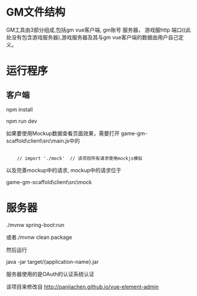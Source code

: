 # GM文件结构

GM工具由3部分组成,包括gm vue客户端, gm账号 服务器， 游戏服http 端口((此处没有包含游戏服务器),游戏服务器及其与gm vue客户端的数据由用户自己定义。

# 运行程序

## 客户端
npm install

npm run dev

如果要使用Mockup数据查看页面效果，需要打开
game-gm-scaffold\client\src\main.js中的

```

    // import './mock'  // 该项目所有请求使用mockjs模拟

```

以及完善mockup中的请求, mockup中的请求位于

game-gm-scaffold\client\src\mock


# 服务器

./mvnw spring-boot:run

或者./mvnw clean package 

然后运行

java -jar target/{application-name}.jar

服务器使用的是OAuth的认证系统认证


该项目来修改自 <http://panjiachen.github.io/vue-element-admin>

